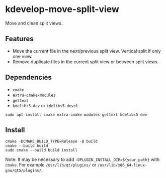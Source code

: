 # kdevelop-move-split-view

Move and clean split views.

## Features

- Move the current file in the next/previous split view. Vertical split if only one view.
- Remove duplicate files in the current split view or between split views.

## Dependencies

- `cmake`
- `extra-cmake-modules`
- `gettext`
- `kdelibs5-dev` or `kdelibs5-devel`
<!-- - kdevplatform-dev -->

```
sudo apt install cmake extra-cmake-modules gettext kdelibs5-dev
```

## Install

```
cmake -DCMAKE_BUILD_TYPE=Release -B build
cmake --build build
sudo cmake --build build install
```

Note: It may be necessary to add `-DPLUGIN_INSTALL_DIR=${your_path}` with `cmake`. For example `/usr/lib/qt/plugins/` or `/usr/lib/x86_64-linux-gnu/qt5/plugins/`.
